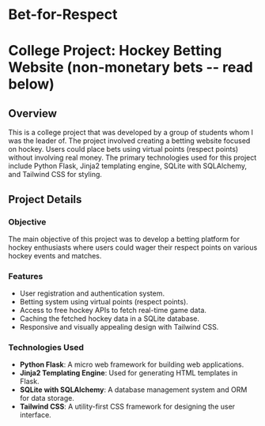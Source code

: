 # Bet-for-Respect

# College Project: Hockey Betting Website (non-monetary bets -- read below)

## Overview

This is a college project that was developed by a group of students whom I was the leader of. The project involved creating a betting website focused on hockey. 
Users could place bets using virtual points (respect points) without involving real money. The primary technologies used for this project include Python Flask, Jinja2 templating engine, 
SQLite with SQLAlchemy, and Tailwind CSS for styling.

## Project Details

### Objective

The main objective of this project was to develop a betting platform for hockey enthusiasts where users could wager their respect points on various hockey events and matches.

### Features

- User registration and authentication system.
- Betting system using virtual points (respect points).
- Access to free hockey APIs to fetch real-time game data.
- Caching the fetched hockey data in a SQLite database.
- Responsive and visually appealing design with Tailwind CSS.

### Technologies Used

- **Python Flask**: A micro web framework for building web applications.
- **Jinja2 Templating Engine**: Used for generating HTML templates in Flask.
- **SQLite with SQLAlchemy**: A database management system and ORM for data storage.
- **Tailwind CSS**: A utility-first CSS framework for designing the user interface.



